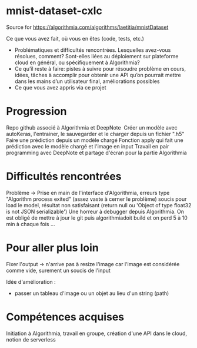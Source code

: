 # mnist-dataset-cxlc
Source for https://algorithmia.com/algorithms/laetitia/mnistDataset


 Ce que vous avez fait, où vous en êtes (code, tests, etc.)
* Problématiques et difficultés rencontrées. Lesquelles avez-vous résolues, comment? Sont-elles liées au déploiement sur plateforme cloud en général, ou spécifiquement à Algorithmia?
* Ce qu’il reste à faire: pistes à suivre pour résoudre problème en cours, idées, tâches à accomplir pour obtenir une API qu’on pourrait mettre dans les mains d’un utilisateur final, améliorations possibles
* Ce que vous avez appris via ce projet

# Progression 

Repo github associé à Algorithmia et DeepNote 
Créer un modèle avec autoKeras, l'entrainer, le sauvegarder et le charger depuis un fichier ".h5"
Faire une prédiction depuis un modèle chargé
Fonction apply qui fait une prédiction avec le modèle chargé et l'image en input
Travail en pair programming avec DeepNote et partage d'écran pour la partie Algorithmia


# Difficultés rencontrées

Problème -> Prise en main de l'interface d'Algorithmia, erreurs type "Algorithm process exited" (assez vaste à cerner le problème)
soucis pour load le model, résultat non satisfaisant (return null ou 'Object of type float32 is not JSON serializable')
Une horreur à debugger depuis Algorithmia. On est obligé de mettre à jour le git puis algorithmiadoit build et on perd 5 à 10 min à chaque fois ...


# Pour aller plus loin

Fixer l'output -> n'arrive pas à resize l'image car l'image est considérée comme vide, surement un soucis de l'input

Idée d'amélioration :
- passer un tableau d'image ou un objet au lieu d'un string (path)


# Compétences acquises

Initiation à Algorithmia, travail en groupe, création d'une API dans le cloud, notion de serverless